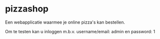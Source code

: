pizzashop
=========

Een webapplicatie waarmee je online pizza's kan bestellen.


Om te testen kan u inloggen m.b.v. username/email: admin en password: 1

